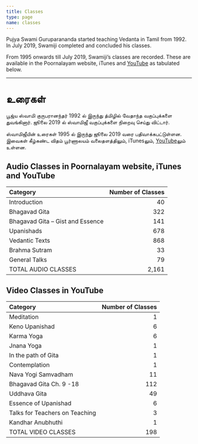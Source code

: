 ```yaml
---
title: Classes
type: page
name: classes
---
```


Pujya Swami Guruparananda started teaching Vedanta in Tamil from 1992. In July 2019, Swamiji completed and concluded his classes.

From 1995 onwards till July 2019, Swamiji’s classes are recorded. These are available in the Poornalayam website, iTunes and [YouTube](https://www.youtube.com/user/swamiguruparananda) as tabulated below.

* * * * * * * * * * * *

<h1 clas="post__title">உரைகள்</h1>
பூஜ்ய ஸ்வாமி குருபரானந்தர் 1992 ல் இருந்து த்மிழில் வேதாந்த வகுப்புக்களை துவங்கினார். ஜூலை 2019 ல் ஸ்வாமிஜீ வகுப்புக்களை நிறைவு செய்து விட்டார்.

ஸ்வாமிஜீயின் உரைகள் 1995 ல் இருந்து ஜூலை 2019 வரை பதிவாக்கபட்டுள்ளன. இவைகள் கீழ்கண்ட விதம் பூர்ணாலயம் வலைதளத்திலும், iTunesலும், [YouTube](https://www.youtube.com/user/swamiguruparananda)லும் உள்ளன.

<h2>Audio Classes in Poornalayam website, iTunes and YouTube</h2>

Category | Number of Classes
:---|---:
Introduction | 40
Bhagavad Gita | 322
Bhagavad Gita – Gist and Essence | 141
Upanishads | 678
Vedantic Texts | 868
Brahma Sutram | 33
General Talks | 79
TOTAL AUDIO CLASSES | 2,161


<h2>Video Classes in YouTube</h2>

Category | Number of Classes
:---|---:
Meditation | 1
Keno Upanishad | 6
Karma Yoga | 6
Jnana Yoga | 1
In the path of Gita | 1
Contemplation | 1
Nava Yogi Samvadham | 11
Bhagavad Gita Ch. 9 -18 | 112
Uddhava Gita | 49
Essence of Upanishad | 6
Talks for Teachers on Teaching | 3
Kandhar Anubhuthi | 1
TOTAL VIDEO CLASSES | 198